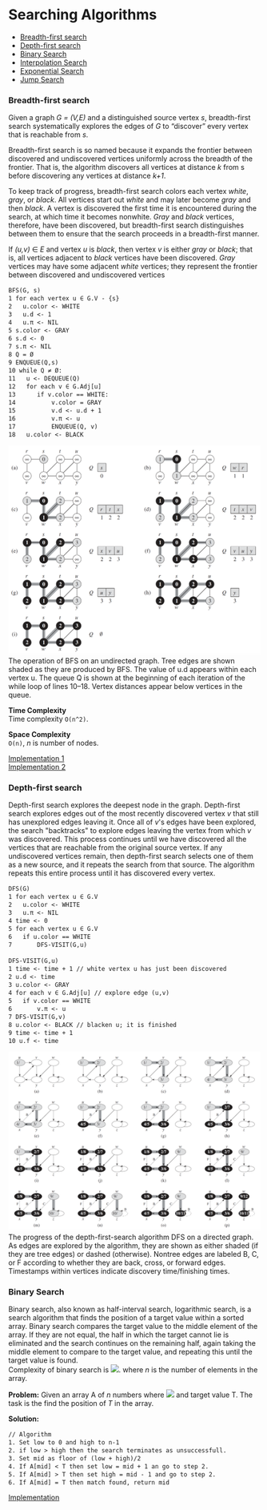 # Searching Algorithms
- [Breadth-first search](#breadth-first-search)
- [Depth-first search](#depth-first-search)
- [Binary Search](#binary-search)
- [Interpolation Search](#interpolation-search)
- [Exponential Search](#exponential-search)
- [Jump Search](#jump-search)

### Breadth-first search

Given a graph *G = (V,E)* and a distinguished source vertex *s*, breadth-first
search systematically explores the edges of *G* to “discover” every vertex that is
reachable from *s*.

Breadth-first search is so named because it expands the frontier between discovered
and undiscovered vertices uniformly across the breadth of the frontier. That
is, the algorithm discovers all vertices at distance *k* from s before discovering any
vertices at distance *k+1*.

To keep track of progress, breadth-first search colors each vertex *white*, *gray*, or
*black*. All vertices start out *white* and may later become *gray* and then *black*. A
vertex is discovered the first time it is encountered during the search, at which time
it becomes nonwhite. *Gray* and *black* vertices, therefore, have been discovered, but
breadth-first search distinguishes between them to ensure that the search proceeds
in a breadth-first manner. 

If *(u,v)* ∈ *E* and vertex *u* is *black*, then vertex *v* 
is either *gray* or *black*; that is, all vertices adjacent to *black* vertices have been
discovered. *Gray* vertices may have some adjacent *white* vertices; they represent
the frontier between discovered and undiscovered vertices

```
BFS(G, s)
1 for each vertex u ∈ G.V - {s}
2   u.color <- WHITE
3   u.d <- 1
4   u.π <- NIL
5 s.color <- GRAY
6 s.d <- 0
7 s.π <- NIL
8 Q = Ø
9 ENQUEUE(Q,s)
10 while Q ≠ Ø:
11   u <- DEQUEUE(Q)
12   for each v ∈ G.Adj[u]
13      if v.color == WHITE:
14          v.color = GRAY
15          v.d <- u.d + 1
16          v.π <- u
17          ENQUEUE(Q, v)
18   u.color <- BLACK
```
![Breath-first Search](./bfs.png)
The operation of BFS on an undirected graph. Tree edges are shown shaded as they
are produced by BFS. The value of u.d appears within each vertex u. The queue Q is shown at the
beginning of each iteration of the while loop of lines 10–18. Vertex distances appear below vertices
in the queue.

**Time Complexity**\
Time complexity `O(n^2)`.

**Space Complexity**\
`O(n)`, *n* is number of nodes.

[Implementation 1](./breath_first_search.py)\
[Implementation 2](./bfs.py)

### Depth-first search
Depth-first search explores the deepest node in the graph. 
Depth-first search explores edges out of the most recently discovered 
vertex *v* that still has unexplored edges leaving it. Once all of *v*'s edges have been explored, the search "backtracks" to explore edges
leaving the vertex from which *v* was discovered. This process continues until we
have discovered all the vertices that are reachable from the original source vertex.
If any undiscovered vertices remain, then depth-first search selects one of them as
a new source, and it repeats the search from that source. The algorithm repeats this
entire process until it has discovered every vertex.

```
DFS(G)
1 for each vertex u ∈ G.V
2   u.color <- WHITE
3   u.π <- NIL
4 time <- 0
5 for each vertex u ∈ G.V
6   if u.color == WHITE
7       DFS-VISIT(G,u)

DFS-VISIT(G,u)
1 time <- time + 1 // white vertex u has just been discovered
2 u.d <- time
3 u.color <- GRAY
4 for each v ∈ G.Adj[u] // explore edge (u,v)
5   if v.color == WHITE
6       v.π <- u
7 DFS-VISIT(G,v)
8 u.color <- BLACK // blacken u; it is finished
9 time <- time + 1
10 u.f <- time
```

![Depth-first Search](./dfs.png)
The progress of the depth-first-search algorithm DFS on a directed graph. As edges
are explored by the algorithm, they are shown as either shaded (if they are tree edges) or dashed
(otherwise). Nontree edges are labeled B, C, or F according to whether they are back, cross, or
forward edges. Timestamps within vertices indicate discovery time/finishing times.


### Binary Search
Binary search, also known as half-interval search, logarithmic search, is a search algorithm that finds the position of a target value within a sorted array. Binary search compares the target value to the middle element of the array.
If they are not equal, the half in which the target cannot lie is eliminated and the search continues on the remaining half, again taking the middle element to compare to the target value, and repeating this until the target value is found.\
Complexity of binary search is <img src="https://render.githubusercontent.com/render/math?math=O(log_2 n)">.  where *n* is the number of elements in the array.

**Problem:**
Given an array A of *n* numbers where <img src="https://render.githubusercontent.com/render/math?math=A_0\leq A_1 \leq A_2 .... \leq A_{n-1}"> and target value T. The task is the find the position of *T* in the array.

**Solution:**
```
// Algorithm
1. Set low to 0 and high to n-1
2. if low > high then the search terminates as unsuccessfull.
3. Set mid as floor of (low + high)/2  
4. If A[mid] < T then set low = mid + 1 an go to step 2.
5. If A[mid] > T then set high = mid - 1 and go to step 2.
6. If A[mid] = T then match found, return mid
```

[Implementation](./binary_search.py)